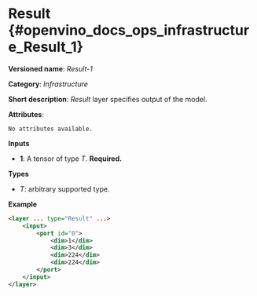 # Result {#openvino_docs_ops_infrastructure_Result_1}

**Versioned name**: *Result-1*

**Category**: *Infrastructure*

**Short description**: *Result* layer specifies output of the model.

**Attributes**:

    No attributes available.

**Inputs**

* **1**: A tensor of type *T*. **Required.**

**Types**

* *T*: arbitrary supported type.

**Example**

```xml
<layer ... type="Result" ...>
    <input>
        <port id="0">
            <dim>1</dim>
            <dim>3</dim>
            <dim>224</dim>
            <dim>224</dim>
        </port>
    </input>
</layer>
```
